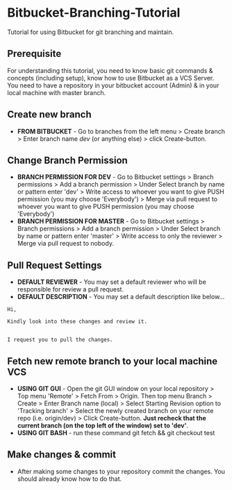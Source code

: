 # Bitbucket-Branching-Tutorial
Tutorial for using Bitbucket for git branching and maintain.

## Prerequisite
For understanding this tutorial, you need to know basic git commands & concepts (including setup), know how to use Bitbucket as a VCS Server. You need to have a repository in your bitbucket account (Admin) & in your local machine with master branch.

## Create new branch
* __FROM BITBUCKET__ - Go to branches from the left menu > Create branch > Enter branch name _dev_ (or anything else) > click Create-button.

## Change Branch Permission
* __BRANCH PERMISSION FOR DEV__ - Go to Bitbucket settings > Branch permissions > Add a branch permission > Under Select branch by name or pattern enter 'dev' > Write access to whoever you want to give PUSH permission (you may choose 'Everybody') > Merge via pull request to whoever you want to give PUSH permission (you may choose 'Everybody')
* __BRANCH PERMISSION FOR MASTER__ - Go to Bitbucket settings > Branch permissions > Add a branch permission > Under Select branch by name or pattern enter 'master' > Write access to only the reviewer > Merge via pull request to nobody.

## Pull Request Settings
* __DEFAULT REVIEWER__ - You may set a default reviewer who will be responsible for review a pull request.
* __DEFAULT DESCRIPTION__ - You may set a default description like below...
```
Hi,

Kindly look into these changes and review it. 


I request you to pull the changes.
```

## Fetch new remote branch to your local machine VCS
* __USING GIT GUI__ - Open the git GUI window on your local repository > Top menu 'Remote' > Fetch From > Origin. 
Then top menu Branch > Create > Enter Branch name (local) > Select Starting Revision option to 'Tracking branch' > Select the newly created branch on your remote repo (i.e. origin/dev) > Click Create-button. __Just recheck that the current branch (on the top left of the window) set to 'dev'__.
* __USING GIT BASH__ - run these command git fetch && git checkout test

## Make changes & commit
* After making some changes to your repository commit the changes. You should already know how to do that.
